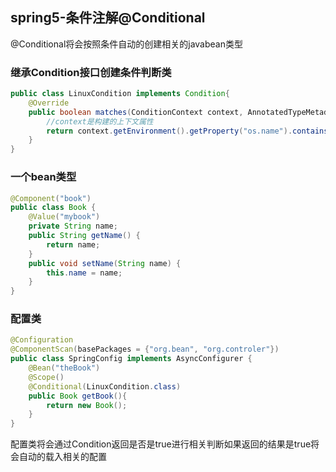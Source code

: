 ## spring5-条件注解@Conditional

@Conditional将会按照条件自动的创建相关的javabean类型

### 继承Condition接口创建条件判断类

```java
public class LinuxCondition implements Condition{
    @Override
    public boolean matches(ConditionContext context, AnnotatedTypeMetadata metadata) {
        //context是构建的上下文属性
        return context.getEnvironment().getProperty("os.name").contains("Linux");
    }
}
```

### 一个bean类型

```java
@Component("book")
public class Book {
    @Value("mybook")
    private String name;
    public String getName() {
        return name;
    }
    public void setName(String name) {
        this.name = name;
    }
}
```

### 配置类

```java
@Configuration
@ComponentScan(basePackages = {"org.bean", "org.controler"})
public class SpringConfig implements AsyncConfigurer {
    @Bean("theBook")
    @Scope()
    @Conditional(LinuxCondition.class)
    public Book getBook(){
        return new Book();
    }
}
```

配置类将会通过Condition返回是否是true进行相关判断如果返回的结果是true将会自动的载入相关的配置